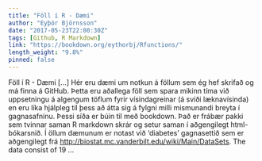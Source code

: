 ```yaml
---
title: "Föll í R - Dæmi"
author: "Eyþór Björnsson"
date: "2017-05-23T22:00:30Z"
tags: [Github, R Markdown]
link: "https://bookdown.org/eythorbj/Rfunctions/"
length_weight: "9.8%"
pinned: false
---
```


Föll í R - Dæmi [...] Hér eru dæmi um notkun á föllum sem ég hef skrifað og má finna á GitHub. Þetta eru aðallega föll sem spara mikinn tíma við uppsetningu á algengum töflum fyrir vísindagreinar (á sviði læknavísinda) en eru líka hjálpleg til þess að átta sig á fylgni milli mismunandi breyta í gagnasafninu. Þessi síða er búin til með bookdown. Það er frábær pakki sem tvinnar saman R markdown skrár og setur saman í aðgengilegt html-bókarsnið. Í öllum dæmunum er notast við ‘diabetes’ gagnasettið sem er aðgengilegt frá http://biostat.mc.vanderbilt.edu/wiki/Main/DataSets. The data consist of 19 ...
